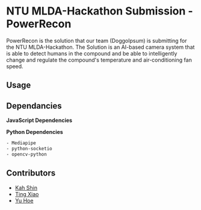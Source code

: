 # NTU MLDA-Hackathon Submission - PowerRecon

PowerRecon is the solution that our team (DoggoIpsum) is submitting for the NTU MLDA-Hackathon.
The Solution is an AI-based camera system that is able to detect humans in the compound and be able to intelligently change and regulate the compound's temperature and air-conditioning fan speed.

## Usage

## Dependancies

**JavaScript Dependencies**


**Python Dependencies**

```bash
- Mediapipe
- python-socketio
- opencv-python
```

## Contributors
- [Kah Shin](https://www.github.com/angks)
- [Ting Xiao](https://www.github.com/tingxiao69)
- [Yu Hoe](https://www.github.com/tyh71)
